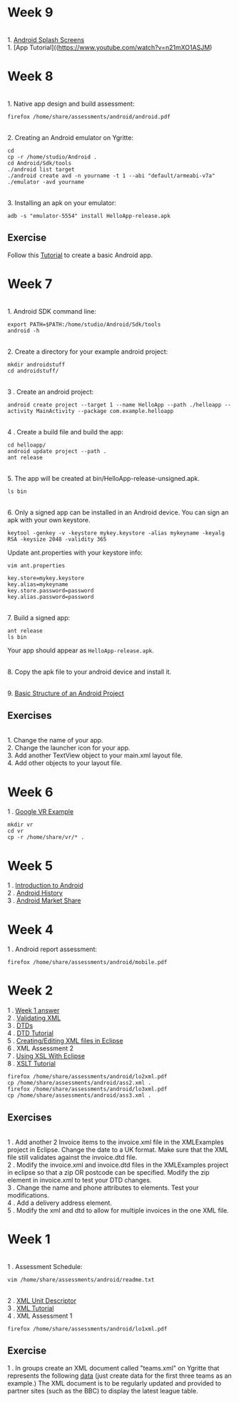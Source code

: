 # Week 9

<br>1. [Android Splash Screens](https://www.bignerdranch.com/blog/splash-screens-the-right-way/)
<br>1. [App Tutorial]((https://www.youtube.com/watch?v=n21mXO1ASJM)
# Week 8

<br>1. Native app design and build assessment:
```
firefox /home/share/assessments/android/android.pdf 
```
<br>2. Creating an Android emulator on Ygritte:
```
cd
cp -r /home/studio/Android .
cd Android/Sdk/tools
./android list target
./android create avd -n yourname -t 1 --abi "default/armeabi-v7a"
./emulator -avd yourname
```
<br>3. Installing an apk on your emulator:
```
adb -s "emulator-5554" install HelloApp-release.apk
```
## Exercise

Follow this [Tutorial](https://developer.android.com/training/basics/firstapp/index.html) to create a basic Android app.


# Week 7

<br>1. Android SDK command line:
```
export PATH=$PATH:/home/studio/Android/Sdk/tools
android -h
```
<br>2. Create a directory for your example android project:
```
mkdir androidstuff
cd androidstuff/
```
<br>3 . Create an android project:
```
android create project --target 1 --name HelloApp --path ./helloapp --activity MainActivity --package com.example.helloapp
```
<br>4 . Create a build file and build the app:
```
cd helloapp/
android update project --path .
ant release
```
<br>5. The app will be created at bin/HelloApp-release-unsigned.apk.
```
ls bin
```
<br>6. Only a signed app can be installed in an Android device. You can sign an apk with your own keystore.
```
keytool -genkey -v -keystore mykey.keystore -alias mykeyname -keyalg RSA -keysize 2048 -validity 365
```
Update ant.properties with your keystore info:
```
vim ant.properties

key.store=mykey.keystore
key.alias=mykeyname
key.store.password=password
key.alias.password=password
```
<br>7. Build a signed app:
```
ant release
ls bin
```
Your app should appear as ```HelloApp-release.apk```.

<br>8. Copy the apk file to your android device and install it. 

<br>9. [Basic Structure of an Android Project](https://www.codeproject.com/Articles/395614/Basic-structure-of-an-Android-project)

## Exercises

<br>1. Change the name of your app.
<br>2. Change the launcher icon for your app.
<br>3. Add another TextView object to your main.xml layout file. 
<br>4. Add other objects to your layout file. 






# Week 6

1 . [Google VR Example ](http://burgler-ferret-12012.netlify.com/vr2/googlevr.html)
```
mkdir vr
cd vr
cp -r /home/share/vr/* .
```

# Week 5

1 . [Introduction to Android](https://docs.google.com/presentation/d/1v3cFgXF55k_Pqv0fOaEDTcNAq9N5cAO2t5-bD7Ye3Bw/pub?start=false&loop=false&delayms=60000)
<br>2 . [Android History](https://en.wikipedia.org/wiki/Android_version_history)
<br>3 . [Android Market Share](https://qz.com/826672/android-goog-just-hit-a-record-88-market-share-of-all-smartphones/)

# Week 4
1 . Android report assessment:
```
firefox /home/share/assessments/android/mobile.pdf 
```
# Week 2

1 . [Week 1 answer](https://gist.github.com/GedMullen/59e62a564e4aaf6acbca)
<br> 2 . [Validating XML](http://www.w3schools.com/xml/xml_validator.asp)
<br> 3 . [DTDs](http://www.w3schools.com/xml/xml_dtd.asp)
<br> 4 . [DTD Tutorial](http://www.w3schools.com/xml/xml_dtd_intro.asp)
<br> 5 . [Creating/Editing XML files in Eclipse](http://help.eclipse.org/mars/index.jsp?topic=%2Forg.eclipse.wst.xmleditor.doc.user%2Ftopics%2Ftxedttag.html)
<br> 6 . XML Assessment 2
<br> 7 . [Using XSL With Eclipse ](http://help.eclipse.org/luna/index.jsp?topic=%2Forg.eclipse.wst.xsl.doc%2Fhtml%2Flaunching%2Flaunching.html)
<br> 8 . [XSLT Tutorial](https://www.w3schools.com/xml/xsl_intro.asp)
```
firefox /home/share/assessments/android/lo2xml.pdf 
cp /home/share/assessments/android/ass2.xml . 
firefox /home/share/assessments/android/lo3xml.pdf 
cp /home/share/assessments/android/ass3.xml . 
```

## Exercises

<br> 1 . Add another 2 Invoice items to the invoice.xml file in the XMLExamples project in Eclipse. Change the date to a UK format. Make sure that the XML file still validates against the invoice.dtd file. 
<br> 2 . Modify the invoice.xml and invoice.dtd files in the XMLExamples project in eclipse so that a zip OR postcode can be specified. Modify the zip element in invoice.xml to test your DTD changes. 
<br> 3 . Change the name and phone attributes to elements. Test your modifications.
<br> 4 . Add a delivery address element.
<br> 5 . Modify the xml and dtd to allow for multiple invoices in the one XML file. 

# Week 1

<br>1 . Assessment Schedule:
```
vim /home/share/assessments/android/readme.txt
```
<br>2 . [XML Unit Descriptor](http://www.sqa.org.uk/files/hn/FM9735.pdf)
<br>3 . [XML Tutorial](http://www.w3schools.com/xml/)
<br>4 . XML Assessment 1
```
firefox /home/share/assessments/android/lo1xml.pdf 
```
## Exercise

1 . In groups create an XML document called "teams.xml" on Ygritte that represents the following [data](http://www.football-league.co.uk/sky-bet-championship/league-table/) (just create data for the first three teams as an example.) The XML document is to be regularly updated and provided to partner sites (such as the BBC) to display the latest league table.

